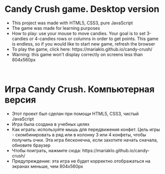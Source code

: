 <h1>Candy Crush game. Desktop version</h1>
<ul>
  <li>This project was made with HTML5, CSS3, pure JavaScript</li>
  <li>The game was made for learning purposes</li>
  <li>How to play: use your mouse to move candies. Your goal is to set 3-candies or 4-candies rows or columns in order to get points. This game is endless, so if you would like to start new game, refresh the browser</li>
  <li>To play the game, click here: https://mariaklo.github.io/candy-crush/</li>
  <li>Warning: this game won't display correctly on screens less than 804x560px</li>
</ul>
<br>
<h1>Игра Candy Crush. Компьютерная версия</h1>
<ul>
  <li>Этот проект был сделан при помощи HTML5, CSS3, чистый JavaScript</li>
  <li>Игра была создана в учебных целях</li>
  <li>Как играть: используйте мышь для передвижения конфет. Цель игры - скомбинировать в ряд или в колонну 3 или 4 конфеты, чтобы получить очки. Эта игра бесконечна, если захотите начать сначала, обновите браузер</li>
  <li>Чтобы поиграть, нажмите сюда: https://mariaklo.github.io/candy-crush/</li>
  <li>Предупреждение: эта игра не будет корректно отображаться на экранах меньше, чем 804x560px</li>
</ul>
